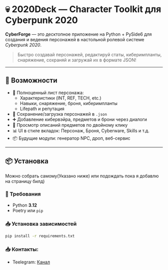 # 💀 2020Deck — Character Toolkit для Cyberpunk 2020

**CyberForge** — это десктопное приложение на Python + PySide6 для создания и ведения персонажей в настольной ролевой системе *Cyberpunk 2020*.

> Быстро создавай персонажей, редактируй статы, киберимпланты, снаряжение, сохраняй и загружай их в формате JSON!

---

## 🚀 Возможности

- 🔧 Полноценный лист персонажа:
  - Характеристики (INT, REF, TECH, etc.)
  - Навыки, снаряжение, броня, киберимпланты
  - Lifepath и репутация
- 💾 Сохранение/загрузка персонажей в `.json`
- ➕ Добавление кибервэйра, предметов и брони через диалоги
- 📑 Просмотр описаний предметов по двойному клику
- 📊 UI в стиле вкладок: Персонаж, Броня, Cyberware, Skills и т.д.
- 📦 Будущие модули: генератор NPC, дроп, веб-сервис

---

## 📦 Установка
Можно собрать самому(Указано ниже) или подождать пока я добавлю на страницу билд)

### 🔧 Требования

- Python **3.12**
- Poetry или `pip`

### 📥 Установка зависимостей

```bash
pip install -r requirements.txt
```

### 📥 Контакты:
- Teelegram: [Канал](https://t.me/RobanniDev)
